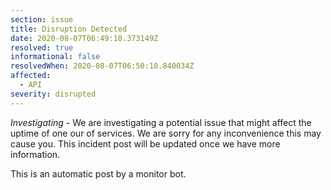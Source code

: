 ```yaml
---
section: issue
title: Disruption Detected
date: 2020-08-07T06:49:10.373149Z
resolved: true
informational: false
resolvedWhen: 2020-08-07T06:50:10.840034Z
affected:
  - API
severity: disrupted
---
```

*Investigating* - We are investigating a potential issue that might affect the uptime of one our of services. We are sorry for any inconvenience this may cause you. This incident post will be updated once we have more information.

This is an automatic post by a monitor bot.
        